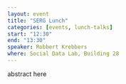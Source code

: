 ```yaml
---
layout: event
title: "SERG Lunch"
categories: [events, lunch-talks]
start: "12:30"
end: "13:30"
speaker: Robbert Krebbers
where: Social Data Lab, Building 28
---
```


abstract here
